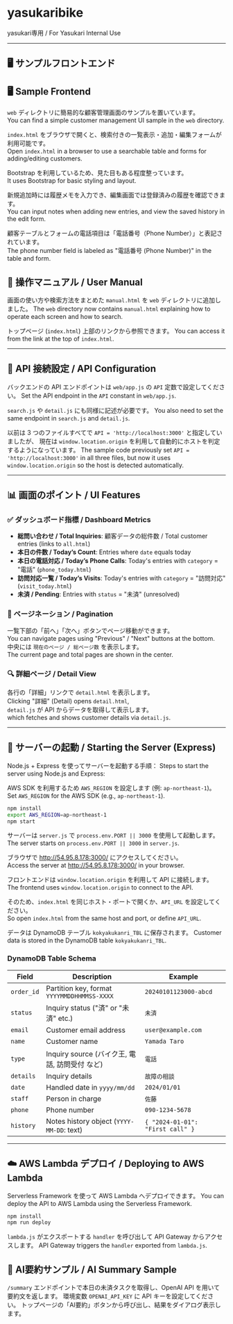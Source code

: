 # yasukaribike  
yasukari専用 / For Yasukari Internal Use

---

## 🖥️ サンプルフロントエンド  
## 🖥️ Sample Frontend

`web` ディレクトリに簡易的な顧客管理画面のサンプルを置いています。  
You can find a simple customer management UI sample in the `web` directory.

`index.html` をブラウザで開くと、検索付きの一覧表示・追加・編集フォームが利用可能です。  
Open `index.html` in a browser to use a searchable table and forms for adding/editing customers.

Bootstrap を利用しているため、見た目もある程度整っています。  
It uses Bootstrap for basic styling and layout.

新規追加時には履歴メモを入力でき、編集画面では登録済みの履歴を確認できます。  
You can input notes when adding new entries, and view the saved history in the edit form.

顧客テーブルとフォームの電話項目は「電話番号（Phone Number）」と表記されています。  
The phone number field is labeled as "電話番号 (Phone Number)" in the table and form.

## 📖 操作マニュアル / User Manual

画面の使い方や検索方法をまとめた `manual.html` を `web` ディレクトリに追加しました。
The `web` directory now contains `manual.html` explaining how to operate each screen and how to search.

トップページ (`index.html`) 上部のリンクから参照できます。
You can access it from the link at the top of `index.html`.

---

## 🔗 API 接続設定 / API Configuration

バックエンドの API エンドポイントは `web/app.js` の `API` 定数で設定してください。
Set the API endpoint in the `API` constant in `web/app.js`.

`search.js` や `detail.js` にも同様に記述が必要です。
You also need to set the same endpoint in `search.js` and `detail.js`.

以前は 3 つのファイルすべてで `API = 'http://localhost:3000'` と指定していましたが、
現在は `window.location.origin` を利用して自動的にホストを判定するようになっています。
The sample code previously set `API = 'http://localhost:3000'` in all three files,
but now it uses `window.location.origin` so the host is detected automatically.

---

## 📊 画面のポイント / UI Features

### ✅ ダッシュボード指標 / Dashboard Metrics
- **総問い合わせ / Total Inquiries**: 顧客データの総件数 / Total customer entries (links to `all.html`)
- **本日の件数 / Today’s Count**: Entries where `date` equals today
- **本日の電話対応 / Today’s Phone Calls**: Today's entries with `category` = "電話" (`phone_today.html`)
- **訪問対応一覧 / Today’s Visits**: Today's entries with `category` = "訪問対応" (`visit_today.html`)
- **未済 / Pending**: Entries with `status` = "未済" (unresolved)

### 🔁 ページネーション / Pagination  
一覧下部の「前へ」「次へ」ボタンでページ移動ができます。  
You can navigate pages using "Previous" / "Next" buttons at the bottom.  
中央には `現在のページ / 総ページ数` を表示します。  
The current page and total pages are shown in the center.

### 🔍 詳細ページ / Detail View  
各行の「詳細」リンクで `detail.html` を表示します。  
Clicking "詳細" (Detail) opens `detail.html`,  
`detail.js` が API からデータを取得して表示します。  
which fetches and shows customer details via `detail.js`.

---

## 🚀 サーバーの起動 / Starting the Server (Express)

Node.js + Express を使ってサーバーを起動する手順：
Steps to start the server using Node.js and Express:

AWS SDK を利用するため `AWS_REGION` を設定します (例: `ap-northeast-1`)。
Set `AWS_REGION` for the AWS SDK (e.g., `ap-northeast-1`).

```bash
npm install
export AWS_REGION=ap-northeast-1
npm start
```
サーバーは `server.js` で `process.env.PORT || 3000` を使用して起動します。
The server starts on `process.env.PORT || 3000` in `server.js`.

ブラウザで http://54.95.8.178:3000/ にアクセスしてください。  
Access the server at http://54.95.8.178:3000/ in your browser.

フロントエンドは `window.location.origin` を利用して API に接続します。  
The frontend uses `window.location.origin` to connect to the API.

そのため、`index.html` を同じホスト・ポートで開くか、`API_URL` を設定してください。  
So open `index.html` from the same host and port, or define `API_URL`.

データは DynamoDB テーブル `kokyakukanri_TBL` に保存されます。
Customer data is stored in the DynamoDB table `kokyakukanri_TBL`.

### DynamoDB Table Schema

| Field      | Description                                  | Example                           |
|------------|----------------------------------------------|-----------------------------------|
| `order_id` | Partition key, format `YYYYMMDDHHMMSS-XXXX`   | `20240101123000-abcd`             |
| `status`   | Inquiry status ("済" or "未済" etc.)        | `未済`                            |
| `email`    | Customer email address                        | `user@example.com`                |
| `name`     | Customer name                                 | `Yamada Taro`                     |
| `type`     | Inquiry source (バイク王, 電話, 訪問受付 など) | `電話`                            |
| `details`  | Inquiry details                               | `故障の相談`                      |
| `date`     | Handled date in `yyyy/mm/dd`                  | `2024/01/01`                      |
| `staff`    | Person in charge                              | `佐藤`                             |
| `phone`    | Phone number                                  | `090-1234-5678`                   |
| `history`  | Notes history object (`YYYY-MM-DD`: text)     | `{ "2024-01-01": "First call" }` |


---

## ☁️ AWS Lambda デプロイ / Deploying to AWS Lambda

Serverless Framework を使って AWS Lambda へデプロイできます。
You can deploy the API to AWS Lambda using the Serverless Framework.

```bash
npm install
npm run deploy
```

`lambda.js` がエクスポートする `handler` を呼び出して API Gateway からアクセスします。
API Gateway triggers the `handler` exported from `lambda.js`.


## 🧠 AI要約サンプル / AI Summary Sample

`/summary` エンドポイントで本日の未済タスクを取得し、OpenAI API を用いて要約文を返します。
環境変数 `OPENAI_API_KEY` に API キーを設定してください。
トップページの「AI要約」ボタンから呼び出し、結果をダイアログ表示します。




